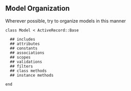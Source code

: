 ## Model Organization

Wherever possible, try to organize models in this manner

```
class Model < ActiveRecord::Base

  ## includes
  ## attributes
  ## constants
  ## associations
  ## scopes
  ## validations
  ## filters
  ## class methods
  ## instance methods

end
```

